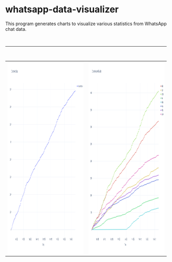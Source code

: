 # whatsapp-data-visualizer
This program generates charts to visualize various statistics from WhatsApp chat data.

<br>

---

<br>

<table>
  <tr>
    <td><img src="https://github.com/Eeelis/whatsapp-data-visualizer/blob/main/Images/CharactersSent.png" height=600></td>
    <td><img src="https://github.com/Eeelis/whatsapp-data-visualizer/blob/main/Images/CharactersSentByUser.png" height=600></td>
  </tr>
</table>
